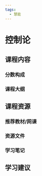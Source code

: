 ```yaml
---
tags:
  - 慧能
---
```


# 控制论

## 课程内容

### 分数构成

### 课程大纲



## 课程资源

### 推荐教材/网课

### 资源文件

### 学习笔记

## 学习建议



